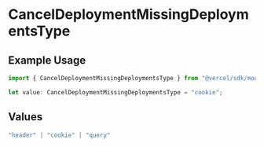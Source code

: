 # CancelDeploymentMissingDeploymentsType

## Example Usage

```typescript
import { CancelDeploymentMissingDeploymentsType } from "@vercel/sdk/models/canceldeploymentop.js";

let value: CancelDeploymentMissingDeploymentsType = "cookie";
```

## Values

```typescript
"header" | "cookie" | "query"
```